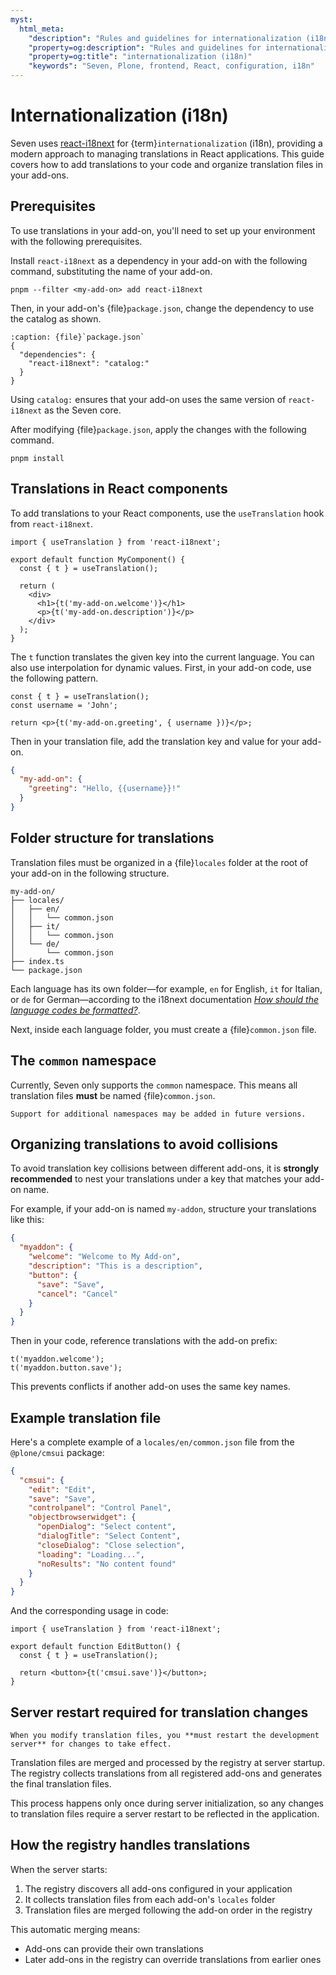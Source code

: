 ```yaml
---
myst:
  html_meta:
    "description": "Rules and guidelines for internationalization (i18n) in Seven."
    "property=og:description": "Rules and guidelines for internationalization (i18n) in Seven."
    "property=og:title": "internationalization (i18n)"
    "keywords": "Seven, Plone, frontend, React, configuration, i18n"
---
```


# Internationalization (i18n)

Seven uses [react-i18next](https://react.i18next.com/) for {term}`internationalization` (i18n), providing a modern approach to managing translations in React applications.
This guide covers how to add translations to your code and organize translation files in your add-ons.

## Prerequisites

To use translations in your add-on, you'll need to set up your environment with the following prerequisites.

Install `react-i18next` as a dependency in your add-on with the following command, substituting the name of your add-on.

```shell
pnpm --filter <my-add-on> add react-i18next
```

Then, in your add-on's {file}`package.json`, change the dependency to use the catalog as shown.

```{code-block} json
:caption: {file}`package.json`
{
  "dependencies": {
    "react-i18next": "catalog:"
  }
}
```

Using `catalog:` ensures that your add-on uses the same version of `react-i18next` as the Seven core.

After modifying {file}`package.json`, apply the changes with the following command.

```shell
pnpm install
```

## Translations in React components

To add translations to your React components, use the `useTranslation` hook from `react-i18next`.

```tsx
import { useTranslation } from 'react-i18next';

export default function MyComponent() {
  const { t } = useTranslation();

  return (
    <div>
      <h1>{t('my-add-on.welcome')}</h1>
      <p>{t('my-add-on.description')}</p>
    </div>
  );
}
```

The `t` function translates the given key into the current language.
You can also use interpolation for dynamic values.
First, in your add-on code, use the following pattern.

```tsx
const { t } = useTranslation();
const username = 'John';

return <p>{t('my-add-on.greeting', { username })}</p>;
```

Then in your translation file, add the translation key and value for your add-on.

```json
{
  "my-add-on": {
    "greeting": "Hello, {{username}}!"
  }
}
```

## Folder structure for translations

Translation files must be organized in a {file}`locales` folder at the root of your add-on in the following structure.

```text
my-add-on/
├── locales/
│   ├── en/
│   │   └── common.json
│   ├── it/
│   │   └── common.json
│   └── de/
│       └── common.json
├── index.ts
└── package.json
```

Each language has its own folder—for example, `en` for English, `it` for Italian, or `de` for German—according to the i18next documentation [_How should the language codes be formatted?_](https://www.i18next.com/how-to/faq#how-should-the-language-codes-be-formatted).

Next, inside each language folder, you must create a {file}`common.json` file.

## The `common` namespace

Currently, Seven only supports the `common` namespace.
This means all translation files **must** be named {file}`common.json`.

```{note}
Support for additional namespaces may be added in future versions.
```

## Organizing translations to avoid collisions

To avoid translation key collisions between different add-ons, it is **strongly recommended** to nest your translations under a key that matches your add-on name.

For example, if your add-on is named `my-addon`, structure your translations like this:

```json
{
  "myaddon": {
    "welcome": "Welcome to My Add-on",
    "description": "This is a description",
    "button": {
      "save": "Save",
      "cancel": "Cancel"
    }
  }
}
```

Then in your code, reference translations with the add-on prefix:

```tsx
t('myaddon.welcome');
t('myaddon.button.save');
```

This prevents conflicts if another add-on uses the same key names.

## Example translation file

Here's a complete example of a `locales/en/common.json` file from the `@plone/cmsui` package:

```json
{
  "cmsui": {
    "edit": "Edit",
    "save": "Save",
    "controlpanel": "Control Panel",
    "objectbrowserwidget": {
      "openDialog": "Select content",
      "dialogTitle": "Select Content",
      "closeDialog": "Close selection",
      "loading": "Loading...",
      "noResults": "No content found"
    }
  }
}
```

And the corresponding usage in code:

```tsx
import { useTranslation } from 'react-i18next';

export default function EditButton() {
  const { t } = useTranslation();

  return <button>{t('cmsui.save')}</button>;
}
```

## Server restart required for translation changes

```{important}
When you modify translation files, you **must restart the development server** for changes to take effect.
```

Translation files are merged and processed by the registry at server startup.
The registry collects translations from all registered add-ons and generates the final translation files.

This process happens only once during server initialization, so any changes to translation files require a server restart to be reflected in the application.

## How the registry handles translations

When the server starts:

1. The registry discovers all add-ons configured in your application
2. It collects translation files from each add-on's `locales` folder
3. Translation files are merged following the add-on order in the registry

This automatic merging means:

- Add-ons can provide their own translations
- Later add-ons in the registry can override translations from earlier ones

